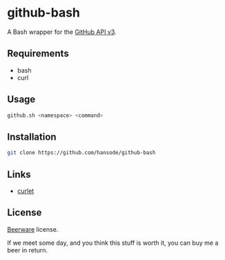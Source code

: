 github-bash
===========

A Bash wrapper for the [GitHub API v3](http://developer.github.com/v3/).

Requirements
------------

+ bash
+ curl

Usage
-----

```bash
github.sh <namespace> <command>
```

Installation
------------

```bash
git clone https://github.com/hansode/github-bash
```

Links
-----

+ [curlet](https://github.com/hansode/curlet)

License
-------

[Beerware](http://en.wikipedia.org/wiki/Beerware) license.

If we meet some day, and you think this stuff is worth it, you can buy me a beer in return.
